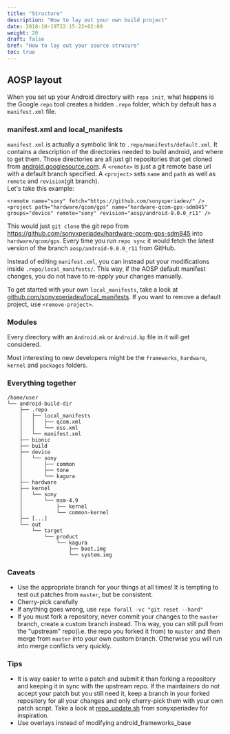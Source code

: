 ```yaml
---
title: "Structure"
description: "How to lay out your own build project"
date: 2018-10-19T22:15:22+02:00
weight: 20
draft: false
bref: "How to lay out your source strucure"
toc: true
---
```


## AOSP layout

When you set up your Android directory with `repo init`, what happens is the
Google `repo` tool creates a hidden `.repo` folder, which by default has a
`manifest.xml` file.

### manifest.xml and local_manifests
`manifest.xml` is actually a symbolic link to `.repo/manifests/default.xml`. It
contains a description of the directories needed to build android, and where to get
them. Those directories are all just git repositories that get cloned from
[android.googlesource.com](https://android.googlesource.com).
A `<remote>` is just a git remote base url with a default branch specified. A
`<project>` sets `name` and `path` as well as `remote` and `revision`(git
branch).  
Let's take this example:
```
<remote name="sony" fetch="https://github.com/sonyxperiadev/" />
<project path="hardware/qcom/gps" name="hardware-qcom-gps-sdm845" groups="device" remote="sony" revision="aosp/android-9.0.0_r11" />
```
This would just `git clone` the git repo from https://github.com/sonyxperiadev/hardware-qcom-gps-sdm845
into `hardware/qcom/gps`. Every time you run `repo sync` it would fetch the
latest version of the branch `aosp/android-9.0.0_r11` from GitHub.

Instead of editing `manifest.xml`, you can instead put your modifications
inside `.repo/local_manifests/`. This way, if the AOSP default manifest changes,
you do not have to re-apply your changes manually.

To get started with your own `local_manifests`, take a look at
[github.com/sonyxperiadev/local_manifests](https://github.com/sonyxperiadev/local_manifests). If you want to remove a default project, use `<remove-project>`.

### Modules
Every directory with an `Android.mk` or `Android.bp` file in it will get considered.

Most interesting to new developers might be the `frameworks`, `hardware`,
`kernel` and `packages` folders.

<!--
### Overlays
You can change e.g. `frameworks/base` manually and edit xml files there or add a
default wallpaper. But this means you have to fork the whole framework. It is
much easier to just add an `overlay` to your build which will overwrite whatever
is in `frameworks/base`. This way, you don't have to keep up to date with
changes in the framework code. See
[this example](https://git.ix5.org/felix/vendor-sony-ix5/src/commit/3bbeeb0d66b0951bd1c5ffe33ac642bcff353d71/ix5.mk#L54).

## Getting started

**You'll need:**

- [`local_manifests`](http://github.com/sonyxperiadev/local_manifests) from Sony
  (or [`local_manifests`](https://git.ix5.org/felix/local-manifests-ix5/) from
  me)
- `device-sony-common` from Sony
- `device-sony-<board>` from Sony where `<board>` is your phone platform, e.g.
  `device-sony-tone` for Xperia XZ
- `device-sony-<model-codename>` from Sony where `<model-codename>` is the
  codename of your device, e.g. `device-sony-kagura` for Xperia XZ
- [`repo`](http://commondatastorage.googleapis.com/git-repo-downloads/repo) from Google
- [`repo_update.sh`](https://github.com/sonyxperiadev/repo_update) script from Sony
- (Optional) my own additional script to apply patches called
  [`ix5_repo_update`](https://git.ix5.org/felix/ix5_repo_update)
- (Optional) Your own script to apply your own patches

You can then start tweaking and adding things. For example, you could add more
prebuilt apps into your build or add some xml files that e.g. [enable swipe-up
gestures by default](https://git.ix5.org/felix/vendor-sony-ix5/src/commit/3bbeeb0d66b0951bd1c5ffe33ac642bcff353d71/overlay/common/frameworks/base/core/res/res/values/config.xml#L28).
I would recommend you put your own changes into a separate `vendor/your-name`
directory instead of directly modifying `device/sony/common`.
You will need to include your own vendor directory,
see [this commit](https://git.ix5.org/felix/device-sony-common/commit/b115cc3f7f98c1d26a6bd8b84422706128e3d0b7)
for an example.
-->

### Everything together
```
/home/user
└── android-build-dir
    ├── .repo
    │   ├── local_manifests
    │   │   ├── qcom.xml
    │   │   └── oss.xml
    │   └── manifest.xml
    ├── bionic
    ├── build
    ├── device
    │   └── sony
    │       ├── common
    │       ├── tone
    │       └── kagura
    ├── hardware
    ├── kernel
    │   └── sony
    │       └── msm-4.9
    │           ├── kernel
    │           └── common-kernel
    ├── [...]
    └── out
        └── target
            └── product
                └── kagura
                    ├── boot.img
                    └── system.img
```

### Caveats

- Use the appropriate branch for your things at all times!
  It is tempting to test out patches from `master`, but be consistent.
- Cherry-pick carefully
- If anything goes wrong, use `repo forall -vc "git reset --hard"`
- If you must fork a repository, never commit your changes to the `master`
  branch, create a custom branch instead. This way, you can still pull from the
  "upstream" repo(i.e. the repo you forked it from) to `master` and then merge
  from `master` into your own custom branch. Otherwise you will run into merge
  conflicts very quickly.

### Tips

- It is way easier to write a patch and submit it than forking a
  repository and keeping it in sync with the upstream repo. If the maintainers do not accept your patch but you still
  need it, keep a branch in your forked repository for all your changes and only
  cherry-pick them with your own patch script. Take a look at
  [repo_update.sh](https://github.com/sonyxperiadev/repo_update)
  from sonyxperiadev for inspiration.
- Use overlays instead of modifying android_frameworks_base
